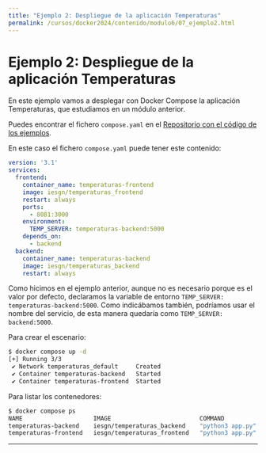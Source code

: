 ```yaml
---
title: "Ejemplo 2: Despliegue de la aplicación Temperaturas"
permalink: /cursos/docker2024/contenido/modulo6/07_ejemplo2.html
---
```

# Ejemplo 2: Despliegue de la aplicación Temperaturas

En este ejemplo vamos a desplegar con Docker Compose la aplicación Temperaturas, que estudiamos en un módulo anterior.

Puedes encontrar el fichero `compose.yaml` en el [Repositorio con el código de los ejemplos](https://github.com/josedom24/ejemplos_curso_docker_ow).

En este caso el fichero `compose.yaml` puede tener este contenido:

```yaml
version: '3.1'
services:
  frontend:
    container_name: temperaturas-frontend
    image: iesgn/temperaturas_frontend
    restart: always
    ports:
      - 8081:3000
    environment:
      TEMP_SERVER: temperaturas-backend:5000
    depends_on:
      - backend
  backend:
    container_name: temperaturas-backend
    image: iesgn/temperaturas_backend
    restart: always
```

Como hicimos en el ejemplo anterior, aunque no es necesario porque es el valor por defecto, declaramos la variable de entorno `TEMP_SERVER: temperaturas-backend:5000`. Como indicábamos también, podríamos usar el nombre del servicio, de esta manera quedaría como `TEMP_SERVER: backend:5000`.

Para crear el escenario:

```bash
$ docker compose up -d
[+] Running 3/3
 ✔ Network temperaturas_default     Created                                                      0.3s 
 ✔ Container temperaturas-backend   Started                                                      0.2s 
 ✔ Container temperaturas-frontend  Started                                                      0.2s 
```

Para listar los contenedores:

```bash
$ docker compose ps
NAME                    IMAGE                         COMMAND            SERVICE    CREATED          STATUS          PORTS
temperaturas-backend    iesgn/temperaturas_backend    "python3 app.py"   backend    20 seconds ago   Up 18 seconds   5000/tcp
temperaturas-frontend   iesgn/temperaturas_frontend   "python3 app.py"   frontend   20 seconds ago   Up 17 seconds   0.0.0.0:8081->3000/tcp, :::8081->3000/tcp
```
---
